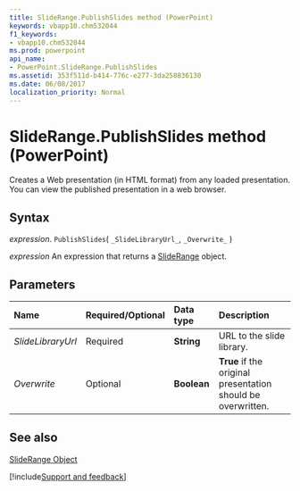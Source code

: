 ```yaml
---
title: SlideRange.PublishSlides method (PowerPoint)
keywords: vbapp10.chm532044
f1_keywords:
- vbapp10.chm532044
ms.prod: powerpoint
api_name:
- PowerPoint.SlideRange.PublishSlides
ms.assetid: 353f511d-b414-776c-e277-3da258836130
ms.date: 06/08/2017
localization_priority: Normal
---
```



# SlideRange.PublishSlides method (PowerPoint)

Creates a Web presentation (in HTML format) from any loaded presentation. You can view the published presentation in a web browser.


## Syntax

_expression_. `PublishSlides`( `_SlideLibraryUrl_`, `_Overwrite_` )

 _expression_ An expression that returns a [SlideRange](./PowerPoint.SlideRange.md) object.


## Parameters



|Name|Required/Optional|Data type|Description|
|:-----|:-----|:-----|:-----|
| _SlideLibraryUrl_|Required|**String**|URL to the slide library.|
| _Overwrite_|Optional|**Boolean**|**True** if the original presentation should be overwritten.|

## See also


[SlideRange Object](PowerPoint.SlideRange.md)

[!include[Support and feedback](~/includes/feedback-boilerplate.md)]